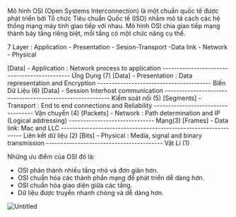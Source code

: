 Mô hình OSI (Open Systems Interconnection) là một chuẩn quốc tế được phát triển bởi Tổ chức Tiêu chuẩn Quốc tế (ISO) nhằm mô tả cách các hệ thống mạng máy tính giao tiếp với nhau. Mô hình OSI chia giao tiếp mạng thành bảy tầng riêng biệt, mỗi tầng có một chức năng cụ thể. 

7 Layer : Application - Presentation - Sesion-Transport -Data link - Network - Physical 


[Data] - Application : Network process to application --------------------------------------------- Ứng Dụng (7)
[Data] - Presentation : Data representation and Encryption ---------------------------------------- Biến Dữ Liệu (6)
[Data] - Session Interhost communication ---------------------------------------------------------- Kiểm soát nối (5)
[Segments] - Transport : End to end connections and Reliability ----------------------------------- Vận chuyển (4)
[Packets] - Network : Path determination and IP (Logical addressing) ------------------------------ Mạng(3)
[Frames] - Data link:  Mac and LLC ---------------------------------------------------------------- Liên kết dữ liệu (2)
[Bits] - Physical : Media, signal and binary transmission ----------------------------------------- Vật Lí (1)

Những ưu điểm của OSI đó là:
- OSI phân thành nhiều tầng nhỏ và đơn giản hơn.
- OSI chuẩn hóa các thành phần mạng để phát triển dễ dàng hơn.
- OSI chuẩn hóa giao diện giữa các tầng.
- Dữ liệu được truyền nhanh chóng và dễ dàng hơn.


![Untitled](https://github.com/DiWien/Traning-Networking/assets/88604764/e609f156-ef92-4f7e-8ca1-4747faaa6c82)





